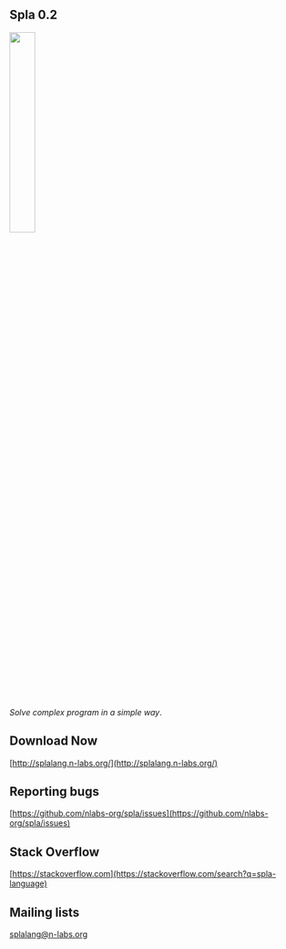 Spla 0.2
---
<img src="logo.png" width="30%" height="30%" />

*Solve complex program in a simple way*.



Download Now
---

[http://splalang.n-labs.org/](http://splalang.n-labs.org/)



Reporting bugs
---

[https://github.com/nlabs-org/spla/issues](https://github.com/nlabs-org/spla/issues)



Stack Overflow
---

[https://stackoverflow.com](https://stackoverflow.com/search?q=spla-language)


Mailing lists
---

[splalang@n-labs.org](splalang@n-labs.org)



